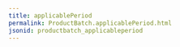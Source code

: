 ```yaml
---
title: applicablePeriod
permalink: ProductBatch.applicablePeriod.html
jsonid: productbatch_applicableperiod
---
```

